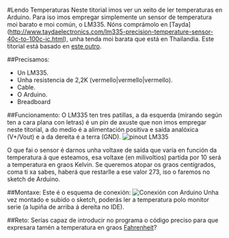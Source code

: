 #Lendo Temperaturas
Neste titorial imos ver un xeito de ler temperaturas en Arduino. Para iso imos empregar simplemente un sensor de temperatura moi barato e moi común, o LM335. Nóns comprámolo en [Tayda] (http://www.taydaelectronics.com/lm335-precision-temperature-sensor-40c-to-100c-ic.html), unha tenda moi barata que está en Thailandia.
Este titorial está basado en [este outro](http://spacetinkerer.blogspot.com.es/2011/03/build-thermometer-using-lm335-sensor.html).

##Precisamos:
* Un LM335.
* Unha resistencia de 2,2K (vermello|vermello|vermello).
* Cable.
* O Arduino.
* Breadboard

##Funcionamento:
O LM335 ten tres patillas, a da esquerda (mirando según ten a cara plana con letras) é un pin de axuste que non imos empregar neste titorial, a do medio é a alimentación positiva e saída analóxica (V+/Vout) e a da dereita é a terra (GND).
![pinout LM335](http://www.learningaboutelectronics.com/images/LM335-pinout.png)

O que fai o sensor é darnos unha voltaxe de saída que varía en función da temperatura á que esteamos, esa voltaxe (en milivoltios) partida por 10 será a temperatura en graos Kelvin. Se queremos atopar os graos centígrados, coma ti xa sabes, haberá que restarlle a ese valor 273, iso o faremos no sketch de Arduino.

##Montaxe:
Este é o esquema de conexión:
![Conexión con Arduino](https://lh6.googleusercontent.com/-RsfzgB4YwGk/TXoz9VYShII/AAAAAAAAAFk/KQ5fouPUASA/s1600/Untitled%2BSketch_bb2.png)
Unha vez montado e subido o sketch, poderás ler a temperatura polo monitor serie (a lupiña de arriba á dereita no IDE).

##Reto:
Serías capaz de introducir no programa o código preciso para que expresara tamén a temperatura en graos [Fahrenheit](http://gl.wikipedia.org/wiki/Grao_Fahrenheit)?

